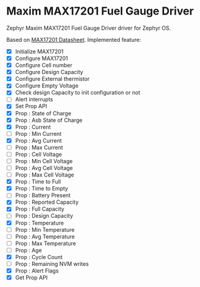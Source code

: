 # Maxim MAX17201 Fuel Gauge Driver

Zephyr Maxim MAX17201 Fuel Gauge Driver driver for Zephyr OS.

Based on [MAX17201 Datasheet](https://www.mouser.fr/datasheet/2/609/MAX17201_MAX17215-3469373.pdf). Implemented feature:

- [X] Initialize MAX17201
- [X] Configure MAX17201
- [X] Configure Cell number
- [X] Configure Design Capacity
- [X] Configure External thermistor
- [X] Configure Empty Voltage
- [X] Check design Capacity to init configuration or not
- [ ] Alert interrupts
- [X] Set Prop API
- [X] Prop : State of Charge
- [X] Prop : Asb State of Charge
- [X] Prop : Current
- [ ] Prop : Min Current
- [X] Prop : Avg Current
- [ ] Prop : Max Current
- [ ] Prop : Cell Voltage
- [ ] Prop : Min Cell Voltage
- [ ] Prop : Avg Cell Voltage
- [ ] Prop : Max Cell Voltage
- [X] Prop : Time to Full
- [X] Prop : Time to Empty
- [ ] Prop : Battery Present
- [X] Prop : Reported Capacity
- [X] Prop : Full Capacity
- [ ] Prop : Design Capacity
- [X] Prop : Temperature
- [ ] Prop : Min Temperature
- [ ] Prop : Avg Temperature
- [ ] Prop : Max Temperature
- [ ] Prop : Age
- [X] Prop : Cycle Count
- [ ] Prop : Remaining NVM writes
- [X] Prop : Alert Flags
- [X] Get Prop API
